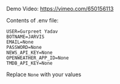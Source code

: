 

Demo Video: https://vimeo.com/650156113

Contents of .env file:

```
USER=Gurpreet Yadav
BOTNAME=JARVIS
EMAIL=None
PASSWORD=None
NEWS_API_KEY=None
OPENWEATHER_APP_ID=None
TMDB_API_KEY=None
```

Replace `None` with your values


